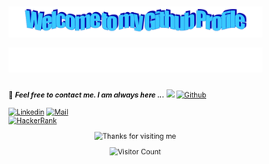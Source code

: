 <!-- "Header" -->
<div align="center">
  <img src="https://github.com/Mina-Karam/Mina-Karam/blob/main/images/welcome.png?raw=true" style="max-width: 100%;" alt="Welcome to my Github Profile" />
  <br />
  <br />
  <img height="50" alt="My Name is Mina and I love Embedded Systems" src="https://github.com/Mina-Karam/Mina-Karam/blob/main/images/personal_note.svg" />
  <br />
  <br />
</div>

📝 ***Feel free to contact me. I am always here ...*** <img src="https://media.giphy.com/media/WUlplcMpOCEmTGBtBW/giphy.gif" width="30">  [![Github](https://img.shields.io/github/followers/Mina-Karam?label=Follow%20Me&style=social)](https://github.com/Mina-Karam)
<br>
<br>
[![Linkedin](https://img.shields.io/badge/LinkedIn-Mina%20Karam-blue?logo=Linkedin&logoColor=blue&labelColor=black)](https://www.linkedin.com/in/mina-karam//)
[![Mail](https://img.shields.io/badge/minakaram.me@gmail.com-blue?logo=Gmail&logoColor=blue&labelColor=black)](mailto:minakaram.me@gmail.com)
<br>
[![HackerRank](https://img.shields.io/badge/HackerRank-Mina_Karam-brightgreen?logo=HackerRank&logoColor=Green&labelColor=black)](https://www.hackerrank.com/Mina_Karam)

<!-- Footer -->

<div align="center">

<img height="120" alt="Thanks for visiting me" width="100%" src="https://raw.githubusercontent.com/BrunnerLivio/brunnerlivio/master/images/marquee.svg" />
<br />

![Visitor Count](https://profile-counter.glitch.me/Mina-Karam/count.svg)
